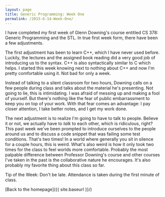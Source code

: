 ```yaml
---
layout: page
title: Generic Programming: Week One
permalink: /2015-6-14-Week-One/
---
```


I have completed my first week of Glenn Downing's course entitled CS 378: Generic Programming and the STL. In true first week form, there have been a few adjustments. 

The first adjustment has been to learn C++, which I have never used before. Luckily, the lectures and the assigned book reading did a very good job of introducing us to the syntax. C++ is also syntactically similar to C which helps. I started this week knowing next to nothing about C++ and now I'm pretty comfortable using it. Not bad for only a week.

Instead of talking to a silent classroom for two hours, Downing calls on a few people during class and talks about the material he's presenting. Not going to lie, this is intimidating. I was afraid of messing up and making a fool of yourself. But there's nothing like the fear of public embarrassment to keep you on top of your work. With that fear comes an advantage: I pay closer attention, I take better notes, and I get my work done. 

The next adjustment is to realize I'm going to have to talk to people. Believe it or not, we actually have to *talk* to each other, which is ridiculous, right? This past week we've been prompted to introduce ourselves to the people around us and to discuss a code snippet that was failing some test conditions. That's two times! In a world where generally you sit in silence for a couple hours, this is weird. What's also weird is how it only took two times for the class to feel worlds more comfortable. Probably the most palpable difference between Professor Downing's course and other courses I've taken in the past is the collaborative nature he encourages. It's also probably my favorite thing about this class so far. 


Tip of the Week: Don't be late. Attendance is taken during the first minute of class. 

[Back to the homepage]({{ site.baseurl }}/)